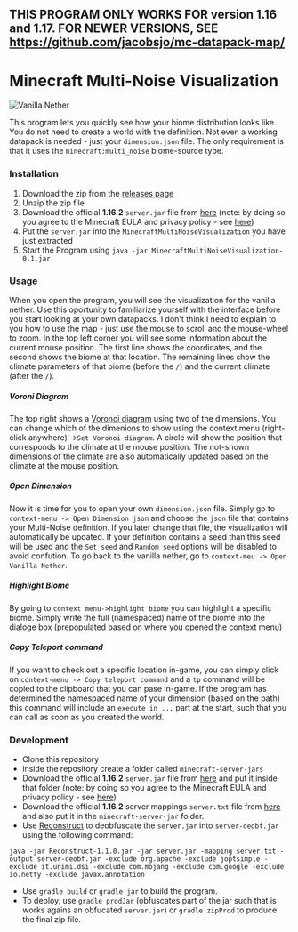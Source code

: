 ## THIS PROGRAM ONLY WORKS FOR version 1.16 and 1.17. FOR NEWER VERSIONS, SEE https://github.com/jacobsjo/mc-datapack-map/

Minecraft Multi-Noise Visualization
===================================

![Vanilla Nether](screenshots/vanilla-nether.jpg)

This program lets you quickly see how your biome distribution looks
like. You do not need to create a world with the definition. Not
even a working datapack is needed - just your ``dimension.json``
file. The only requirement is that it uses the
``minecraft:multi_noise`` biome-source type.

### Installation
1. Download the zip from the [releases page](https://github.com/jacobsjo/MinecraftMultiNoiseVisualization/releases)
1. Unzip the zip file
1. Download the official **1.16.2** ``server.jar`` file from [here](https://launcher.mojang.com/v1/objects/c5f6fb23c3876461d46ec380421e42b289789530/server.jar) (note: by doing so you agree to the Minecraft EULA and privacy policy - see [here](https://www.minecraft.net/en-us/download/server/))
1. Put the ``server.jar`` into the ``MinecraftMultiNoiseVisualization`` you have just extracted
1. Start the Program using ``java -jar MinecraftMultiNoiseVisualization-0.1.jar``

### Usage
When you open the program, you will see the visualization for the vanilla nether. Use this
oportunity to familiarize yourself with the interface before you start looking at
your own datapacks. I don't think I need to explain to you how to use the map - just use the mouse to scroll and
 the mouse-wheel to zoom. In the top left corner you will see some information about
the current mouse position. The first line shows the coordinates, and the second
shows the biome at that location. The remaining lines show the climate parameters of
that biome (before the ``/``) and the current climate (after the ``/``).

##### Voroni Diagram
The top right shows a [Voronoi diagram](https://en.wikipedia.org/wiki/Voronoi_diagram) using two
of the dimensions. You can change which of the dimenions to show using the context menu (right-click anywhere)
->``Set Voronoi diagram``. A circle will show the position that corresponds to the climate at the mouse position.
The not-shown dimensions of the climate are also automatically updated based on the climate
at the mouse position.

##### Open Dimension
Now it is time for you to open your own ``dimension.json`` file. Simply go to ``context-menu -> Open Dimension json``
and choose the ``json`` file that contains your Multi-Noise definition. If you later change that file, the visualization
will automatically be updated. If your definition contains a seed than this seed will be used and the ``Set seed`` and ``Random seed``
options will be disabled to avoid confution. To go back to the vanilla nether, go to ``context-meu -> Open Vanilla Nether``.

##### Highlight Biome
By going to ``context menu->highlight biome`` you can highlight a specific biome. Simply write the full (namespaced)
name of the biome into the dialoge box (prepopulated based on where you opened the context menu)

##### Copy Teleport command
If you want to check out a specific location in-game, you can simply click on ``context-menu -> Copy teleport command``
and a ``tp`` command will be copied to the clipboard that you can pase in-game. If the program has determined the
namespaced name of your dimension (based on the path) this command will include an ``execute in ...`` part at the start,
such that you can call as soon as you created the world.

### Development
- Clone this repository
- inside the repository create a folder called ``minecraft-server-jars``
- Download the official **1.16.2** ``server.jar`` file from [here](https://launcher.mojang.com/v1/objects/c5f6fb23c3876461d46ec380421e42b289789530/server.jar) and put it inside that folder (note: by doing so you agree to the Minecraft EULA and privacy policy - see [here](https://www.minecraft.net/en-us/download/server/))
- Download the official **1.16.2** server mappings ``server.txt`` file from [here](https://launcher.mojang.com/v1/objects/40337a76c8486473e5990f7bb44b13bc08b69e7a/server.txt) and also put it in the ``minecraft-server-jar`` folder.
- Use [Reconstruct](https://github.com/LXGaming/Reconstruct) to deobfuscate the ``server.jar`` into ``server-deobf.jar`` using the following command: 
```
java -jar Reconstruct-1.1.0.jar -jar server.jar -mapping server.txt -output server-deobf.jar -exclude org.apache -exclude joptsimple -exclude it.unimi.dsi -exclude com.mojang -exclude com.google -exclude io.netty -exclude javax.annotation
```
- Use ``gradle build`` or ``gradle jar`` to build the program.
- To deploy, use ``gradle prodJar`` (obfuscates part of the jar such that is works agains an obfucated ``server.jar``) or ``gradle zipProd`` to produce the final zip file.
